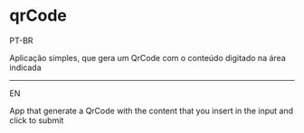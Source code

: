 # qrCode

PT-BR

Aplicação simples, que gera um QrCode com o conteúdo digitado na área indicada

------------------------------------------

EN

App that generate a QrCode with the content that you insert in the input and click to submit

